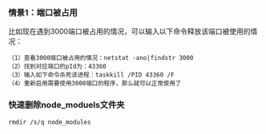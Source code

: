 ### 情景1：端口被占用
比如现在遇到3000端口被占用的情况，可以输入以下命令释放该端口被使用的情况：
```
（1）查看3000端口被占用的情况：netstat -ano|findstr 3000
（2）找到对应端口的pId为：43360
（3）输入如下命令杀死该进程：taskkill /PID 43360 /F
（4）重新启用需要使用3000端口的程序，那么就可以正常使用了
```


### 快速删除node_moduels文件夹
```
rmdir /s/q node_modules
```

